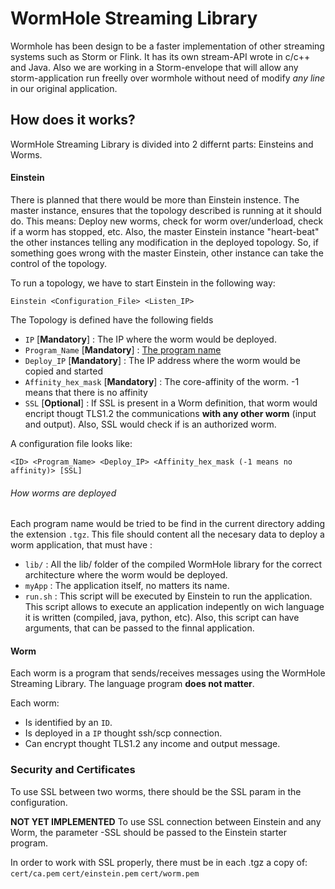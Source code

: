 WormHole Streaming Library
==========================

Wormhole has been design to be a faster implementation of other streaming systems such as Storm or Flink.
It has its own stream-API wrote in c/c++ and Java.
Also we are working in a Storm-envelope that will allow any storm-application run freelly over wormhole without need of modify *any line* in our original application.

## How does it works?

WormHole Streaming Library is divided into 2 differnt parts: Einsteins and Worms.

#### Einstein
There is planned that there would be more than Einstein instence.
The master instance, ensures that the topology described is running at it should do. This means: Deploy new worms, check for worm over/underload, check if a worm has stopped, etc.
Also, the master Einstein instance "heart-beat" the other instances telling any modification in the deployed topology. So, if something goes wrong with the master Einstein, other instance can take the control of the topology.

To run a topology, we have to start Einstein in the following way:

```
Einstein <Configuration_File> <Listen_IP>
```

The Topology is defined have the following fields
- `IP`                  [**Mandatory**] : The IP where the worm would be deployed.
- `Program_Name`        [**Mandatory**] : [The program name](#how-worms-are-deployed)
- `Deploy_IP`           [**Mandatory**] : The IP address where the worm would be copied and started
- `Affinity_hex_mask`   [**Mandatory**] : The core-affinity of the worm. -1 means that there is no affinity
- `SSL`                 [**Optional**]  : If SSL is present in a Worm definition, that worm would encript thougt TLS1.2 the communications **with any other worm** (input and output). Also, SSL would check if is an authorized worm.

A configuration file looks like:
```
<ID> <Program_Name> <Deploy_IP> <Affinity_hex_mask (-1 means no affinity)> [SSL]
```

###### How worms are deployed
Each program name would be tried to be find in the current directory adding the extension `.tgz`. This file should content all the necesary data to deploy a worm application, that must have :
- `lib/`    : All the lib/ folder of the compiled WormHole library for the correct architecture where the worm would be deployed.
- `myApp`   : The application itself, no matters its name.
- `run.sh`  : This script will be executed by Einstein to run the application. This script allows to execute an application indepently on wich language it is written (compiled, java, python, etc). Also, this script can have arguments, that can be passed to the finnal application.

#### Worm
Each worm is a program that sends/receives messages using the WormHole Streaming Library. The language program **does not matter**.

Each worm:
- Is identified by an `ID`.
- Is deployed in a `IP` thought ssh/scp connection.
- Can encrypt thought TLS1.2 any income and output message.

### Security and Certificates

To use SSL between two worms, there should be the SSL param in the configuration.

**NOT YET IMPLEMENTED** To use SSL connection between Einstein and any Worm, the parameter -SSL should be passed to the Einstein starter program.

In order to work with SSL properly, there must be in each .tgz a copy of: `cert/ca.pem` `cert/einstein.pem` `cert/worm.pem`

